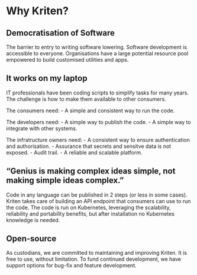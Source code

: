# Why Kriten?

## Democratisation of Software

The barrier to entry to writing software lowering. Software development is accessible to everyone.
Organisations have a large potential resource pool empowered to build customised utilities and apps.

## It works on my laptop

IT professionals have been coding scripts to simplify tasks for many years. The challenge is how to make them available to other consumers.

The consumers need:
    - A simple and consistent way to run the code.

The developers need:
    - A simple way to publish the code.
    - A simple way to integrate with other systems.

The infratructure owners need:
    - A consistent way to ensure authentication and authorisation.
    - Assurance that secrets and sensitve data is not exposed.
    - Audit trail.
    - A reliable and scalable platform.

## “Genius is making complex ideas simple, not making simple ideas complex.”

Code in any language can be published in 2 steps (or less in some cases). 
Kriten takes care of building an API endpoint that consumers can use to run the code.
The code is run on Kubernetes, leveraging the scalability, reliability and portability benefits, but after installation no Kubernetes knowledge is needed.

## Open-source

As custodians, we are committed to maintaining and improving Kriten. It is free to use, without limitation. To fund continued development, we have support options for bug-fix and feature development.
